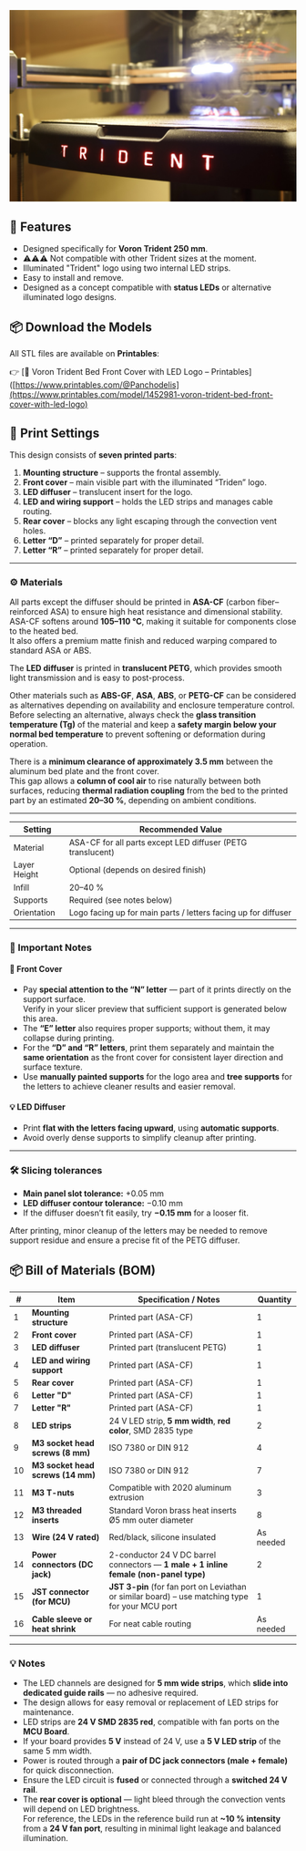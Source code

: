 ![Voron Trident Bed Front Cover](Images/0.0-VT_bed_front_cover_final.jpeg)

## 🧠 Features
- Designed specifically for **Voron Trident 250 mm**.
- ⚠️⚠️⚠️ Not compatible with other Trident sizes at the moment.
- Illuminated "Trident" logo using two internal LED strips.
- Easy to install and remove.
- Designed as a concept compatible with **status LEDs** or alternative illuminated logo designs.

## 📦 Download the Models

All STL files are available on **Printables**:

👉 [🔗 Voron Trident Bed Front Cover with LED Logo – Printables]([https://www.printables.com/@Panchodelis](https://www.printables.com/model/1452981-voron-trident-bed-front-cover-with-led-logo)

## 🧩 Print Settings

This design consists of **seven printed parts**:

1. **Mounting structure** – supports the frontal assembly.  
2. **Front cover** – main visible part with the illuminated “Triden” logo.  
3. **LED diffuser** – translucent insert for the logo.  
4. **LED and wiring support** – holds the LED strips and manages cable routing.  
5. **Rear cover** – blocks any light escaping through the convection vent holes.  
6. **Letter “D”** – printed separately for proper detail.  
7. **Letter “R”** – printed separately for proper detail.

---

### ⚙️ Materials

All parts except the diffuser should be printed in **ASA-CF** (carbon fiber–reinforced ASA) to ensure high heat resistance and dimensional stability.  
ASA-CF softens around **105–110 °C**, making it suitable for components close to the heated bed.  
It also offers a premium matte finish and reduced warping compared to standard ASA or ABS.

The **LED diffuser** is printed in **translucent PETG**, which provides smooth light transmission and is easy to post-process.

Other materials such as **ABS-GF**, **ASA**, **ABS**, or **PETG-CF** can be considered as alternatives depending on availability and enclosure temperature control.  
Before selecting an alternative, always check the **glass transition temperature (Tg)** of the material and keep a **safety margin below your normal bed temperature** to prevent softening or deformation during operation.

There is a **minimum clearance of approximately 3.5 mm** between the aluminum bed plate and the front cover.  
This gap allows a **column of cool air** to rise naturally between both surfaces, reducing **thermal radiation coupling** from the bed to the printed part by an estimated **20–30 %**, depending on ambient conditions.

---

| Setting | Recommended Value |
|----------|-------------------|
| Material | ASA-CF for all parts except LED diffuser (PETG translucent) |
| Layer Height | Optional (depends on desired finish) |
| Infill | 20–40 % |
| Supports | Required (see notes below) |
| Orientation | Logo facing up for main parts / letters facing up for diffuser |

---

### 🧠 Important Notes

#### 🧱 Front Cover
- Pay **special attention to the “N” letter** — part of it prints directly on the support surface.  
  Verify in your slicer preview that sufficient support is generated below this area.  
- The **“E” letter** also requires proper supports; without them, it may collapse during printing.  
- For the **“D” and “R” letters**, print them separately and maintain the **same orientation** as the front cover for consistent layer direction and surface texture.  
- Use **manually painted supports** for the logo area and **tree supports** for the letters to achieve cleaner results and easier removal.

#### 💡 LED Diffuser
- Print **flat with the letters facing upward**, using **automatic supports**.  
- Avoid overly dense supports to simplify cleanup after printing.

---

### 🛠️ Slicing tolerances

- **Main panel slot tolerance:** +0.05 mm  
- **LED diffuser contour tolerance:** −0.10 mm  
- If the diffuser doesn’t fit easily, try **−0.15 mm** for a looser fit.

After printing, minor cleanup of the letters may be needed to remove support residue and ensure a precise fit of the PETG diffuser.

## 📦 Bill of Materials (BOM)

| # | Item | Specification / Notes | Quantity |
|---|------|------------------------|-----------|
| 1 | **Mounting structure** | Printed part (ASA-CF) | 1 |
| 2 | **Front cover** | Printed part (ASA-CF) | 1 |
| 3 | **LED diffuser** | Printed part (translucent PETG) | 1 |
| 4 | **LED and wiring support** | Printed part (ASA-CF) | 1 |
| 5 | **Rear cover** | Printed part (ASA-CF) | 1 |
| 6 | **Letter "D"** | Printed part (ASA-CF) | 1 |
| 7 | **Letter "R"** | Printed part (ASA-CF) | 1 |
| 8 | **LED strips** | 24 V LED strip, **5 mm width**, **red color**, SMD 2835 type | 2 |
| 9 | **M3 socket head screws (8 mm)** | ISO 7380 or DIN 912 | 4 |
| 10 | **M3 socket head screws (14 mm)** | ISO 7380 or DIN 912 | 7 |
| 11 | **M3 T-nuts** | Compatible with 2020 aluminum extrusion | 3 |
| 12 | **M3 threaded inserts** | Standard Voron brass heat inserts Ø5 mm outer diameter | 8 |
| 13 | **Wire (24 V rated)** | Red/black, silicone insulated | As needed |
| 14 | **Power connectors (DC jack)** | 2-conductor 24 V DC barrel connectors — **1 male + 1 inline female (non-panel type)** | 2 |
| 15 | **JST connector (for MCU)** | **JST 3-pin** (for fan port on Leviathan or similar board) – use matching type for your MCU port | 1 |
| 16 | **Cable sleeve or heat shrink** | For neat cable routing | As needed |

---

### 💡 Notes
- The LED channels are designed for **5 mm wide strips**, which **slide into dedicated guide rails** — no adhesive required.  
- The design allows for easy removal or replacement of LED strips for maintenance.  
- LED strips are **24 V SMD 2835 red**, compatible with fan ports on the **MCU Board**.  
- If your board provides **5 V** instead of 24 V, use a **5 V LED strip** of the same 5 mm width.  
- Power is routed through a **pair of DC jack connectors (male + female)** for quick disconnection.  
- Ensure the LED circuit is **fused** or connected through a **switched 24 V rail**.  
- The **rear cover is optional** — light bleed through the convection vents will depend on LED brightness.  
  For reference, the LEDs in the reference build run at **~10 % intensity** from a **24 V fan port**, resulting in minimal light leakage and balanced illumination.
